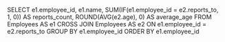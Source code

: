 SELECT e1.employee_id, 
e1.name, 
SUM(IF(e1.employee_id = e2.reports_to, 1, 0)) AS reports_count, 
ROUND(AVG(e2.age), 0) AS average_age
FROM Employees AS e1
CROSS JOIN Employees AS e2
ON e1.employee_id = e2.reports_to
GROUP BY e1.employee_id
ORDER BY e1.employee_id